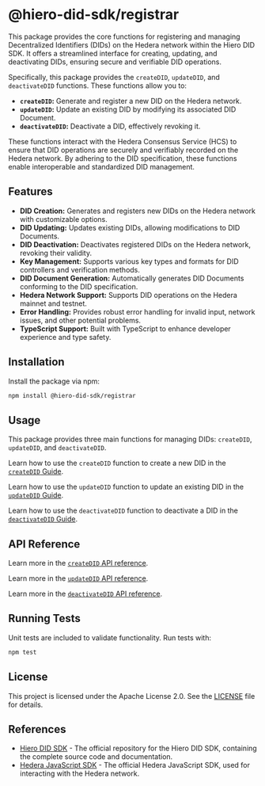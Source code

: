 # @hiero-did-sdk/registrar

This package provides the core functions for registering and managing Decentralized Identifiers (DIDs) on the Hedera network within the Hiero DID SDK.
It offers a streamlined interface for creating, updating, and deactivating DIDs, ensuring secure and verifiable DID operations.

Specifically, this package provides the `createDID`, `updateDID`, and `deactivateDID` functions. These functions allow you to:

- **`createDID`:** Generate and register a new DID on the Hedera network.
- **`updateDID`:** Update an existing DID by modifying its associated DID Document.
- **`deactivateDID`:** Deactivate a DID, effectively revoking it.

These functions interact with the Hedera Consensus Service (HCS) to ensure that DID operations are securely and verifiably recorded on the Hedera network. By adhering to the DID specification, these functions enable interoperable and standardized DID management.

## Features

- **DID Creation:** Generates and registers new DIDs on the Hedera network with customizable options.
- **DID Updating:** Updates existing DIDs, allowing modifications to DID Documents.
- **DID Deactivation:** Deactivates registered DIDs on the Hedera network, revoking their validity.
- **Key Management:** Supports various key types and formats for DID controllers and verification methods.
- **DID Document Generation:** Automatically generates DID Documents conforming to the DID specification.
- **Hedera Network Support:** Supports DID operations on the Hedera mainnet and testnet.
- **Error Handling:** Provides robust error handling for invalid input, network issues, and other potential problems.
- **TypeScript Support:** Built with TypeScript to enhance developer experience and type safety.

## Installation

Install the package via npm:

```bash
npm install @hiero-did-sdk/registrar
```

## Usage

This package provides three main functions for managing DIDs: `createDID`, `updateDID`, and `deactivateDID`.

Learn how to use the `createDID` function to create a new DID in the [`createDID` Guide](https://hiero-ledger.github.io/hiero-did-sdk-js/documentation/latest/03-implementation/components/createDID-guide.html).

Learn how to use the `updateDID` function to update an existing DID in the [`updateDID` Guide](https://hiero-ledger.github.io/hiero-did-sdk-js/documentation/latest/03-implementation/components/updateDID-guide.html).

Learn how to use the `deactivateDID` function to deactivate a DID in the [`deactivateDID` Guide](https://hiero-ledger.github.io/hiero-did-sdk-js/documentation/latest/03-implementation/components/deactivateDID-guide.html).

## API Reference

Learn more in the [`createDID` API reference](https://hiero-ledger.github.io/hiero-did-sdk-js/documentation/latest/03-implementation/components/createDID-api.html).

Learn more in the [`updateDID` API reference](https://hiero-ledger.github.io/hiero-did-sdk-js/documentation/latest/03-implementation/components/updateDID-api.html).

Learn more in the [`deactivateDID` API reference](https://hiero-ledger.github.io/hiero-did-sdk-js/documentation/latest/03-implementation/components/deactivateDID-api.html).

## Running Tests

Unit tests are included to validate functionality. Run tests with:

```bash
npm test
```

## License

This project is licensed under the Apache License 2.0. See the [LICENSE](LICENSE) file for details.

## References

- [Hiero DID SDK](https://github.com/hiero-ledger/hiero-did-sdk-js) - The official repository for the Hiero DID SDK, containing the complete source code and documentation.
- [Hedera JavaScript SDK](https://github.com/hashgraph/hedera-sdk-js) - The official Hedera JavaScript SDK, used for interacting with the Hedera network.
